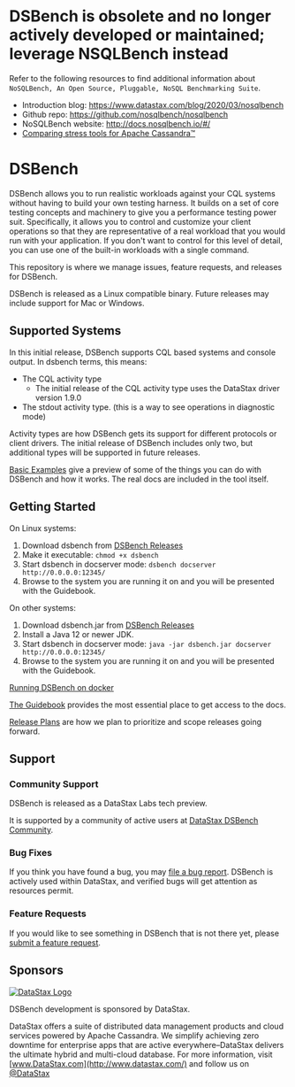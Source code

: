# DSBench is obsolete and no longer actively developed or maintained; leverage NSQLBench instead

Refer to the following resources to find additional information about `NoSQLBench, An Open Source, Pluggable, NoSQL Benchmarking Suite`.

* Introduction blog: https://www.datastax.com/blog/2020/03/nosqlbench
* Github repo: https://github.com/nosqlbench/nosqlbench
* NoSQLBench website: http://docs.nosqlbench.io/#/
* [Comparing stress tools for Apache Cassandra&trade;](https://thelastpickle.com/blog/2020/04/06/comparing-stress-tools.html)

# DSBench

DSBench allows you to run realistic workloads against your CQL systems without having to build your own testing harness. It builds on a set of core testing concepts and machinery to give you a performance testing power suit. Specifically, it allows you to control and customize your client operations so that they are representative of a real workload that you would run with your application. If you don't want to control for this level of detail, you can use one of the built-in workloads with a single command.

This repository is where we manage issues, feature requests, and releases for DSBench.

DSBench is released as a Linux compatible binary. Future releases may include support for Mac or Windows.

## Supported Systems

In this initial release, DSBench supports CQL based systems and console output. In dsbench terms, this means:

- The CQL activity type
  - The initial release of the CQL activity type uses the DataStax driver version 1.9.0
- The stdout activity type. (this is a way to see operations in diagnostic mode)

Activity types are how DSBench gets its support for different protocols or client drivers. The initial release of DSBench includes only two, but additional types will be supported in future releases.

[Basic Examples](https://github.com/datastax/dsbench-labs/wiki/Basic-Examples) give a preview of some of the things you can do with DSBench and how it works. The real docs are included in the tool itself.

## Getting Started

On Linux systems:
1. Download dsbench from [DSBench Releases](https://github.com/datastax/dsbench-labs/releases)
2. Make it executable: `chmod +x dsbench`
3. Start dsbench in docserver mode: `dsbench docserver http://0.0.0.0:12345/`
4. Browse to the system you are running it on and you will be presented with the Guidebook.

On other systems:
1. Download dsbench.jar from [DSBench Releases](https://github.com/datastax/dsbench-labs/releases)
2. Install a Java 12 or newer JDK.
3. Start dsbench in docserver mode: `java -jar dsbench.jar docserver http://0.0.0.0:12345/`
4. Browse to the system you are running it on and you will be presented with the Guidebook.

[Running DSBench on docker](https://hub.docker.com/r/datastaxlabs/dsbench)

[The Guidebook](https://github.com/datastax/dsbench-labs/wiki/The-Guidebook) provides the most essential place to get access to the docs.

[Release Plans](https://github.com/datastax/dsbench-labs/wiki/Release-Plans) are how we plan to prioritize and scope releases going forward.

## Support

### Community Support

DSBench is released as a DataStax Labs tech preview.

It is supported by a community of active users at [DataStax DSBench Community](https://community.datastax.com/spaces/51/index.html).

### Bug Fixes

If you think you have found a bug, you may [file a bug report](https://github.com/datastax/dsbench-labs/issues/new?labels=bug). DSBench is actively used within DataStax, and verified bugs will get attention as resources permit.

### Feature Requests

If you would like to see something in DSBench that is not there yet,
please [submit a feature request](https://github.com/datastax/dsbench-labs/issues/new?labels=feature).

## Sponsors

[![DataStax Logo](https://www.datastax.com/sites/default/files/content/graphics/logo/DS-logo-2019_1-25percent.png)](http://datastax.com/)

DSBench development is sponsored by DataStax.

DataStax offers a suite of distributed data management products and cloud services powered by Apache Cassandra. We simplify achieving zero downtime for enterprise apps that are active everywhere–DataStax delivers the ultimate hybrid and multi-cloud database. For more information, visit [www.DataStax.com](http://www.datastax.com/) and follow us on [@DataStax](https://twitter.com/Datastax)
